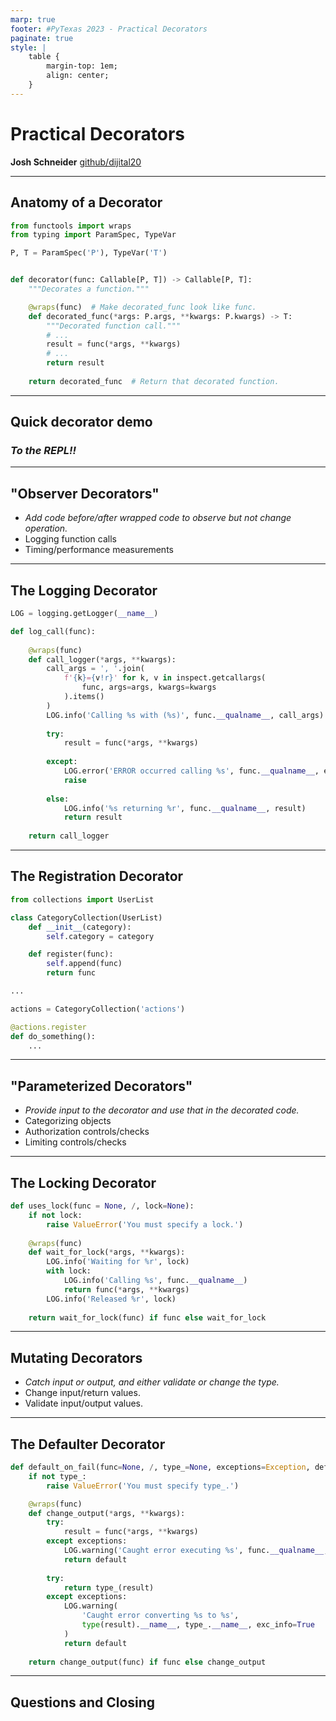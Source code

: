 ```yaml
---
marp: true
footer: #PyTexas 2023 - Practical Decorators
paginate: true
style: |
    table {
        margin-top: 1em;
        align: center;
    }
---
```


# Practical Decorators

**Josh Schneider**
[github/dijital20](https://github.com/dijital20)

<!-- 
_class: invert 
_footer: ""
_paginate: false
-->

---

## Anatomy of a Decorator

```python
from functools import wraps
from typing import ParamSpec, TypeVar

P, T = ParamSpec('P'), TypeVar('T')


def decorator(func: Callable[P, T]) -> Callable[P, T]:
    """Decorates a function."""

    @wraps(func)  # Make decorated_func look like func.
    def decorated_func(*args: P.args, **kwargs: P.kwargs) -> T:
        """Decorated function call."""
        # ...
        result = func(*args, **kwargs)
        # ...
        return result
    
    return decorated_func  # Return that decorated function.
```

---

## Quick decorator demo

### *To the REPL!!*

---

## "Observer Decorators"

* *Add code before/after wrapped code to observe but not change operation.*
* Logging function calls
* Timing/performance measurements


<!-- _class: invert  -->
---

## The Logging Decorator

```python
LOG = logging.getLogger(__name__)

def log_call(func):
    
    @wraps(func)
    def call_logger(*args, **kwargs):
        call_args = ', '.join(
            f'{k}={v!r}' for k, v in inspect.getcallargs(
                func, args=args, kwargs=kwargs
            ).items()
        )
        LOG.info('Calling %s with (%s)', func.__qualname__, call_args)
        
        try:
            result = func(*args, **kwargs)
        
        except:
            LOG.error('ERROR occurred calling %s', func.__qualname__, exc_info=True)
            raise
        
        else:
            LOG.info('%s returning %r', func.__qualname__, result)
            return result
    
    return call_logger
```

---

## The Registration Decorator

```python
from collections import UserList

class CategoryCollection(UserList)
    def __init__(category):
        self.category = category

    def register(func):
        self.append(func)
        return func

...

actions = CategoryCollection('actions')

@actions.register
def do_something():
    ...
```

---

## "Parameterized Decorators"

* *Provide input to the decorator and use that in the decorated code.*
* Categorizing objects
* Authorization controls/checks
* Limiting controls/checks

<!-- _class: invert  -->

---

## The Locking Decorator

```python
def uses_lock(func = None, /, lock=None):
    if not lock:
        raise ValueError('You must specify a lock.')
    
    @wraps(func)
    def wait_for_lock(*args, **kwargs):
        LOG.info('Waiting for %r', lock)
        with lock:
            LOG.info('Calling %s', func.__qualname__)
            return func(*args, **kwargs)
        LOG.info('Released %r', lock)
    
    return wait_for_lock(func) if func else wait_for_lock
```

---

## Mutating Decorators

* *Catch input or output, and either validate or change the type.*
* Change input/return values.
* Validate input/output values.

<!-- _class: invert  -->

---

## The Defaulter Decorator

```python
def default_on_fail(func=None, /, type_=None, exceptions=Exception, default=None):
    if not type_:
        raise ValueError('You must specify type_.')

    @wraps(func)
    def change_output(*args, **kwargs):
        try:
            result = func(*args, **kwargs)
        except exceptions:
            LOG.warning('Caught error executing %s', func.__qualname__, exc_info=True)
            return default
        
        try:
            return type_(result)
        except exceptions:
            LOG.warning(
                'Caught error converting %s to %s', 
                type(result).__name__, type_.__name__, exc_info=True
            )
            return default
    
    return change_output(func) if func else change_output
```

---

## Questions and Closing

<!-- _class: invert  -->
